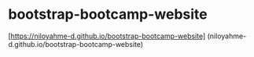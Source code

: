 # bootstrap-bootcamp-website
[https://niloyahme-d.github.io/bootstrap-bootcamp-website] (niloyahme-d.github.io/bootstrap-bootcamp-website)